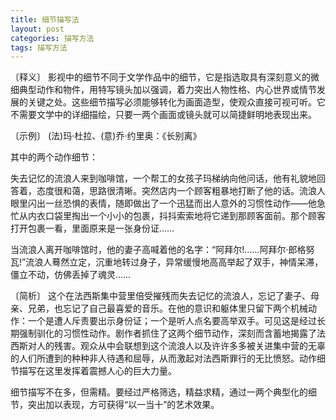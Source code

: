 ```yaml
---
title: 细节描写法
layout: post
categories: 描写方法
tags: 描写方法
---
```


〔释义〕 影视中的细节不同于文学作品中的细节，它是指选取具有深刻意义的微细典型动作和物件，用特写镜头加以强调，着力突出人物性格、内心世界或情节发展的关键之处。这些细节描写必须能够转化为画面造型，使观众直接可视可听。它不需要文学中的详细描绘，只要一两个画面或镜头就可以简捷鲜明地表现出来。

〔示例〕 (法)玛·杜拉、(意)乔·约里奥：《长别离》

其中的两个动作细节：

失去记忆的流浪人来到咖啡馆，一个帮工的女孩子玛梯纳向他问话，他有礼貌地回答着，态度很和蔼，思路很清晰。突然店内一个顾客粗暴地打断了他的话。流浪人眼里闪出一丝恐惧的表情，随即做出了一个迅猛而出人意外的习惯性动作——他急忙从内衣口袋里掏出一个小小的包裹，抖抖索索地将它递到那顾客面前。那个顾客打开包裹一看，里面原来是一张身份证……

当流浪人离开咖啡馆时，他的妻子高喊着他的名字：“阿拜尔!……阿拜尔·郎格努瓦!”流浪人蓦然立定，沉重地转过身子，异常缓慢地高高举起了双手，神情呆滞，僵立不动，仿佛丢掉了魂灵……

〔简析〕 这个在法西斯集中营里倍受摧残而失去记忆的流浪人，忘记了妻子、母亲、兄弟，也忘记了自己最喜爱的音乐。在他的意识和躯体里只留下两个机械动作：一个是遭人斥责要出示身份证；一个是听人点名要高举双手。可见这是经过长期强制驯化的习惯性动作。剧作者抓住了这两个细节动作，深刻而含蓄地揭露了法西斯对人的残害。观众从中会联想到这个流浪人以及许许多多被关进集中营的无辜的人们所遭到的种种非人待遇和屈辱，从而激起对法西斯罪行的无比愤怒。动作细节描写在这里发挥着震撼人心的巨大力量。

细节描写不在多，但需精。要经过严格筛选，精益求精，通过一两个典型化的细节，突出加以表现，方可获得“以一当十”的艺术效果。 